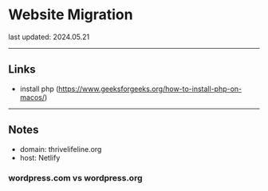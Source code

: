 # Website Migration

last updated: 2024.05.21

***
## Links
- install php (https://www.geeksforgeeks.org/how-to-install-php-on-macos/)

***
## Notes

- domain: thrivelifeline.org
- host: Netlify

### wordpress.com vs wordpress.org

